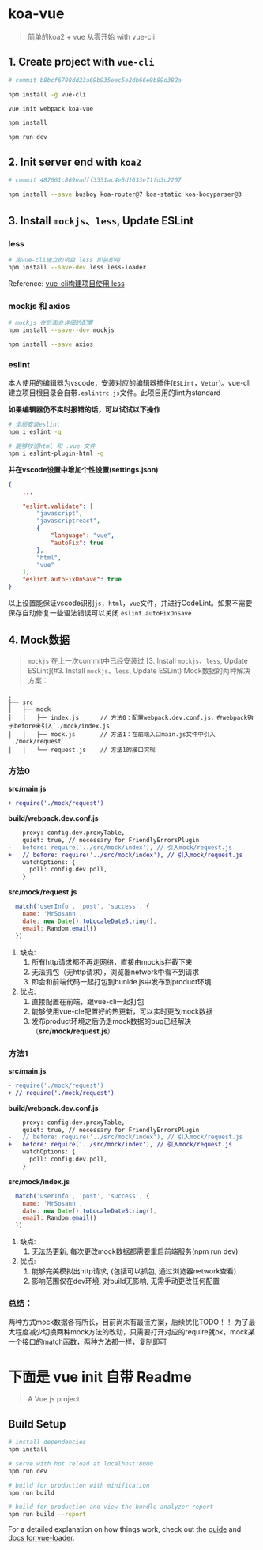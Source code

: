 # koa-vue
> 简单的koa2 + vue 从零开始 with vue-cli

## 1. Create project with `vue-cli`
``` bash
# commit b8bcf6708dd23a69b935eec5e2db66e9b89d382a

npm install -g vue-cli

vue init webpack koa-vue

npm install

npm run dev
```

## 2. Init server end with `koa2`
``` bash
# commit 487661c869eadff3351ac4e5d1633e71fd3c2207

npm install --save busboy koa-router@7 koa-static koa-bodyparser@3
```

## 3. Install `mockjs`、`less`, Update ESLint
### less
``` bash
# 用vue-cli建立的项目 less 即装即用
npm install --save-dev less less-loader
```
Reference: [vue-cli构建项目使用 less](https://www.cnblogs.com/zhuzhenwei918/p/6870340.html?utm_source=itdadao&utm_medium=referral)

### mockjs 和 axios
``` bash
# mockjs 在后面会详细的配置
npm install --save--dev mockjs

npm install --save axios
```

### eslint
本人使用的编辑器为vscode，安装对应的编辑器插件(`ESLint`，`Vetur`)。vue-cli建立项目根目录会自带`.eslintrc.js`文件。此项目用的lint为standard

**如果编辑器仍不实时报错的话，可以试试以下操作**
``` bash
# 全局安装eslint
npm i eslint -g

# 能够校验html 和 .vue 文件
npm i eslint-plugin-html -g
```

**并在vscode设置中增加个性设置(settings.json)**

``` json
{
    ...

    "eslint.validate": [
        "javascript",
        "javascriptreact",
        {
            "language": "vue",
            "autoFix": true
        },
        "html",
        "vue"
    ],
    "eslint.autoFixOnSave": true
}
```
以上设置能保证vscode识别`js`，`html`，`vue`文件，并进行CodeLint。如果不需要保存自动修复一些语法错误可以关闭 `eslint.autoFixOnSave`

## 4. Mock数据
> `mockjs` 在上一次commit中已经安装过 [3. Install `mockjs`、`less`, Update ESLint](#3. Install `mockjs`、`less`, Update ESLint)
Mock数据的两种解决方案：
```
.
├── src
│   ├── mock
│   │   ├── index.js      // 方法0：配置webpack.dev.conf.js，在webpack钩子before来引入`./mock/index.js`
│   │   ├── mock.js       // 方法1：在前端入口main.js文件中引入`./mock/request`
│   │   └── request.js    // 方法1的接口实现
```
### 方法0
**src/main.js**
``` diff
+ require('./mock/request')
```
**build/webpack.dev.conf.js**
```diff
    proxy: config.dev.proxyTable,
    quiet: true, // necessary for FriendlyErrorsPlugin
-   before: require('../src/mock/index'), // 引入mock/request.js
+   // before: require('../src/mock/index'), // 引入mock/request.js
    watchOptions: {
      poll: config.dev.poll,
    }
```
**src/mock/request.js**
``` javascript
  match('userInfo', 'post', 'success', {
    name: 'MrSosann',
    date: new Date().toLocaleDateString(),
    email: Random.email()
  })
```
1. 缺点:
    1. 所有http请求都不再走网络，直接由mockjs拦截下来
    2. 无法抓包（无http请求），浏览器network中看不到请求
    3. 即会和前端代码一起打包到bunlde.js中发布到product环境
2. 优点:
    1. 直接配置在前端，跟vue-cli一起打包
    2. 能够使用vue-cle配置好的热更新，可以实时更改mock数据
    3. 发布product环境之后仍走mock数据的bug已经解决（**src/mock/request.js**）

### 方法1
**src/main.js**
``` diff
- require('./mock/request')
+ // require('./mock/request')
```
**build/webpack.dev.conf.js**
```diff
    proxy: config.dev.proxyTable,
    quiet: true, // necessary for FriendlyErrorsPlugin
-   // before: require('../src/mock/index'), // 引入mock/request.js
+   before: require('../src/mock/index'), // 引入mock/request.js
    watchOptions: {
      poll: config.dev.poll,
    }
```
**src/mock/index.js**
``` javascript
  match('userInfo', 'post', 'success', {
    name: 'MrSosann',
    date: new Date().toLocaleDateString(),
    email: Random.email()
  })
```
1. 缺点:
    1. 无法热更新, 每次更改mock数据都需要重启前端服务(npm run dev)
2. 优点:
    1. 能够完美模拟出http请求, (包括可以抓包, 通过浏览器network查看)
    2. 影响范围仅在dev环境, 对build无影响, 无需手动更改任何配置

### 总结：
两种方式mock数据各有所长，目前尚未有最佳方案，后续优化TODO！！
为了最大程度减少切换两种mock方法的改动，只需要打开对应的require就ok，mock某一个接口的match函数，两种方法都一样，复制即可


# 下面是 vue init 自带 Readme

> A Vue.js project

## Build Setup

``` bash
# install dependencies
npm install

# serve with hot reload at localhost:8080
npm run dev

# build for production with minification
npm run build

# build for production and view the bundle analyzer report
npm run build --report
```

For a detailed explanation on how things work, check out the [guide](http://vuejs-templates.github.io/webpack/) and [docs for vue-loader](http://vuejs.github.io/vue-loader).
